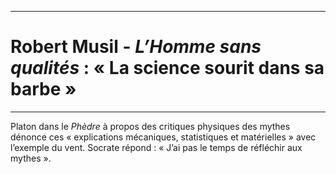 ***
# Robert Musil - *L’Homme sans qualités* : « La science sourit dans sa barbe »
***


Platon dans le *Phèdre* à propos des critiques physiques des mythes dénonce ces « explications mécaniques, statistiques et matérielles » avec l’exemple du vent. Socrate répond : « J’ai pas le temps de réfléchir aux mythes ». 
